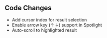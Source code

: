 ## Code Changes

- Add cursor index for result selection
- Enable arrow key (↑ ↓) support in Spotlight
- Auto-scroll to highlighted result
